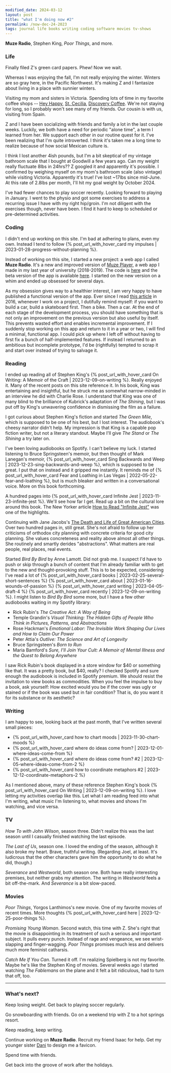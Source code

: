 ```yaml
---
modified_date: 2024-03-12
layout: post
title: "what I'm doing now #2"
permalink: /now-dec-24-2023
tags: journal life books writing coding software movies tv-shows
---
```


**Muze Radio**, Stephen King, _Poor Things_, and more.

<!--more-->

### Life

Finally filed Z's green card papers.
Phew!
Now we wait.

Whereas I was enjoying the fall, I'm not really enjoying the winter.
Winters are so gray here, in the Pacific Northwest.
It's making Z and I fantasize about living in a place with sunnier winters.

Visiting my mom and sisters in Victoria.
Spending lots of time in my favorite coffee shops -- [Hey Happy](https://heyhappycoffee.com/), [St. Cecilia](https://www.saint-cecilia.ca/), [Discovery Coffee](https://discoverycoffee.com/).
We're not staying for long, so I probably won't see many of my friends.
Our cousin is with us, visiting from Spain.

Z and I have been socializing with friends and family a lot in the last couple weeks.
Luckily, we both have a need for periodic "alone time", a term I learned from her.
We support each other in our routine quest for it.
I've been realizing that I'm quite introverted.
I think it's taken me a long time to realize because of how social Mexican culture is.

I think I lost another 4ish pounds, but I'm a bit skeptical of my vintage bathroom scale that I bought at Goodwill a few years ago.
Can my weight really fluctuate 8lbs in 24hrs??
Z googled it and apparently it's possible.
I confirmed by weighing myself on my mom's bathroom scale (also vintage) while visiting Victoria.
Apparently it's true!
I've lost ~17lbs since mid-June.
At this rate of 2.8lbs per month, I'll hit my goal weight by October 2024.

I've had fewer chances to play soccer recently.
Looking forward to playing in January.
I went to the physio and got some exercises to address a recurring issue I have with my right hip/groin.
I'm not diligent with the exercises though, never have been.
I find it hard to keep to scheduled or pre-determined activities.

### Coding

I didn't end up working on this site.
I'm bad at adhering to plans, even my own.
Instead I tend to follow {% post_url_with_hover_card my impulses | 2023-01-28-progress-without-planning %}.

Instead of working on this site, I started a new project: a web app I called **Muze Radio**.
It's a new and improved version of [Muze Player](https://github.com/okjuan/muze), a web app I made in my last year of university (2018-2019).
The code is [here](https://github.com/okjuan/muze-radio) and the beta version of the app is available [here](https://okjuan.me/muze-radio).
I started on the new version on a whim and ended up obsessed for several days.

As my obsession gives way to a healthier interest, I am very happy to have published a functional version of the app.
Ever since I read [this article](https://awilkinson.medium.com/skateboard-bike-car-6bec841ed96e) in 2016, whenever I work on a project, I dutifully remind myself: if you want to build a car, build a skateboard first.
Then a bike.
Then a car.
At the end of each stage of the development process, you should have something that is not only an improvement on the previous version but also useful by itself.
This prevents wasted effort and enables incremental improvement.
If I suddenly stop working on this app and return to it in a year or two, I will find a minimal, functional app.
I could pick up where I left off without having to first fix a bunch of half-implemented features.
If instead I returned to an ambitious but incomplete prototype, I'd be (rightfully) tempted to scrap it and start over instead of trying to salvage it.

### Reading

I ended up reading all of Stephen King's {% post_url_with_hover_card On Writing: A Memoir of the Craft | 2023-12-09-on-writing %}.
Really enjoyed it.
Many of the recent posts on this site reference it.
In his book, King was entertaining and insightful, but he struck me as somewhat narrow-minded in an interview he did with Charlie Rose.
I understand that King was one of many blind to the brilliance of Kubrick's adaptation of _The Shining_, but I was put off by King's unwavering confidence in dismissing the film as a failure.

I got curious about Stephen King's fiction and started _The Green Mile_, which is supposed to be one of his best, but I lost interest.
The audiobook's cheesy narrator didn't help.
My impression is that King is a capable pop fiction writer, but not a literary standout.
Maybe I'll give _The Stand_ or _The Shining_ a try later on.

I've been loving audiobooks on Spotify.
I can't believe my luck.
I started listening to Bruce Springsteen's memoir, but then thought of Mark Lanegan's memoir, {% post_url_with_hover_card Sing Backwards and Weep | 2023-12-23-sing-backwards-and-weep %}, which is supposed to be great.
I put that on instead and it gripped me instantly.
It reminds me of {% post_url_with_hover_card Fear and Loathing in Las Vegas | 2022-05-22-fear-and-loathing %}, but is much bleaker and written in a conversational voice.
More on this book forthcoming.

A hundred pages into {% post_url_with_hover_card Infinite Jest | 2023-11-23-infinite-jest %}.
We'll see how far I get.
Read up a bit on the cultural lore around this book.
The New Yorker article [How to Read "Infinite Jest"](https://www.newyorker.com/magazine/2018/11/05/how-to-read-infinite-jest) was one of the highlights.

Continuing with Jane Jacobs's [The Death and Life of Great American Cities](https://www.goodreads.com/book/show/30833.The_Death_and_Life_of_Great_American_Cities).
Over two hundred pages in, still great.
She's not afraid to follow up her criticisms of orthodox city planning with concrete criteria for good city planning.
She values concreteness and reality above almost all other things.
She routinely and smartly derides "abstractions".
What matters are real people, real places, real events.

Started _Bird By Bird_ by Anne Lamott.
Did not grab me.
I suspect I'd have to push or skip through a bunch of content that I'm already familiar with to get to the new and thought-provoking stuff.
This is to be expected, considering I've read a lot of {% post_url_with_hover_card books | 2023-02-25-several-short-sentences %} {% post_url_with_hover_card about | 2023-01-16-wounds-of-passion %} {% post_url_with_hover_card writing | 2023-04-05-draft-4 %} {% post_url_with_hover_card recently | 2023-12-09-on-writing %}.
I might listen to _Bird By Bird_ some more, but I have a few other audiobooks waiting in my Spotify library:
- Rick Rubin's _The Creative Act: A Way of Being_
- Temple Grandin's _Visual Thinking: The Hidden Gifts of People Who Think in Pictures, Patterns, and Abstractions_
- Rose Hackman's _Emotional Labor: The Invisible Work Shaping Our Lives and How to Claim Our Power_
- Peter Attia's _Outlive: The Science and Art of Longevity_
- Bruce Springsteen's _Born to Run_
- Maria Bamford's _Sure, I'll Join Your Cult: A Memoir of Mental Illness and the Quest to Belong Anywhere_

I saw Rick Rubin's book displayed in a store window for $40 or something like that.
It was a pretty book, but $40, really?
I checked Spotify and sure enough the audiobook is included in Spotify premium.
We should resist the invitation to view books as commodities.
When you feel the impulse to buy a book, ask yourself:
How excited would you be if the cover was ugly or stained or if the book was used but in fair condition?
That is, do you want it for its substance or its aesthetic?

### Writing

I am happy to see, looking back at the past month, that I've written several small pieces:

- {% post_url_with_hover_card how to chart moods | 2023-11-30-chart-moods %}
- {% post_url_with_hover_card where do ideas come from? | 2023-12-01-where-ideas-come-from %}
- {% post_url_with_hover_card where do ideas come from? #2 | 2023-12-05-where-ideas-come-from-2 %}
- {% post_url_with_hover_card how to coordinate metaphors #2 | 2023-12-12-coordinate-metaphors-2 %}

As I mentioned above, many of these reference Stephen King's book {% post_url_with_hover_card On Writing | 2023-12-09-on-writing %}.
I love letting my activities overlap like this.
Let what I am reading feed into what I'm writing, what music I'm listening to, what movies and shows I'm watching, and vice versa.

### TV

_How To with John Wilson_, season three.
Didn't realize this was the last season until I casually finished watching the last episode.

_The Last of Us_, season one.
I loved the ending of the season, although it also broke my heart.
Brave, truthful writing.
(Regarding Joel, at least.
It's ludicrous that the other characters gave him the opportunity to do what he did, though.)

_Severance_ and _Westworld_, both season one.
Both have really interesting premises, but neither grabs my attention.
The writing in _Westworld_ feels a bit off-the-mark.
And _Severance_ is a bit slow-paced.

### Movies

_Poor Things_, Yorgos Lanthimos's new movie.
One of my favorite movies of recent times.
More thoughts {% post_url_with_hover_card here | 2023-12-25-poor-things %}.

_Promising Young Woman_.
Second watch, this time with Z.
She's right that the movie is disappointing in its treatment of such a serious and important subject.
It pulls every punch.
Instead of rage and vengeance, we see wrist-slapping and finger-wagging.
_Poor Things_ promises much less and delivers much more feminist catharsis.

_Catch Me If You Can_.
Turned it off.
I'm realizing Spielberg is not my favorite.
Maybe he's like the Stephen King of movies.
Several weeks ago I started watching _The Fablemans_ on the plane and it felt a bit ridiculous, had to turn that off, too.

---

### What's next?

Keep losing weight.
Get back to playing soccer regularly.

Go snowboarding with friends.
Go on a weekend trip with Z to a hot springs resort.

Keep reading, keep writing.

Continue working on **Muze Radio**.
Recruit my friend Isaac for help.
Get my younger sister [Dani](https://danigallegdup.github.io/) to design me a favicon.

Spend time with friends.

Get back into the groove of work after the holidays.
